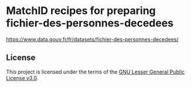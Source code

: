 # MatchID recipes for preparing fichier-des-personnes-decedees

https://www.data.gouv.fr/fr/datasets/fichier-des-personnes-decedees/





## License

This project is licensed under the terms of the [GNU Lesser General Public License v3.0](LICENSE).
